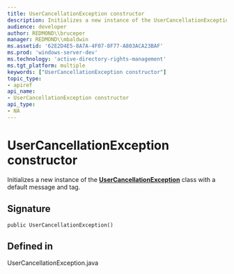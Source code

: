 ```yaml
---
title: UserCancellationException constructor
description: Initializes a new instance of the UserCancellationException class with a default message and tag.
audience: developer
author: REDMOND\\bruceper
manager: REDMOND\\mbaldwin
ms.assetid: '62E2D4E5-8A7A-4F07-8F77-A803ACA23BAF'
ms.prod: 'windows-server-dev'
ms.technology: 'active-directory-rights-management'
ms.tgt_platform: multiple
keywords: ["UserCancellationException constructor"]
topic_type:
- apiref
api_name:
- UserCancellationException constructor
api_type:
- NA
---
```


# UserCancellationException constructor

Initializes a new instance of the [**UserCancellationException**](usercancellationexception-class-java.md) class with a default message and tag.

## Signature

``` syntax
public UserCancellationException()
```

## Defined in

UserCancellationException.java

 

 




